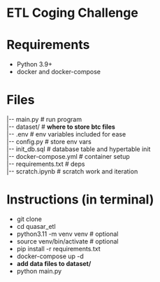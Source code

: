 # ETL Coging Challenge

# Requirements

- Python 3.9+
- docker and docker-compose

# Files

|-- main.py # run program \
|-- dataset/ # **where to store btc files** \
|-- .env # env variables included for ease \
|-- config.py # store env vars \
|-- init_db.sql # database table and hypertable init \
|-- docker-compose.yml # container setup \
|-- requirements.txt # deps \
|-- scratch.ipynb # scratch work and iteration

# Instructions (in terminal)

- git clone <repo url>
- cd quasar_etl
- python3.11 -m venv venv # optional
- source venv/bin/activate # optional
- pip install -r requirements.txt
- docker-compose up -d
- **add data files to dataset/**
- python main.py
